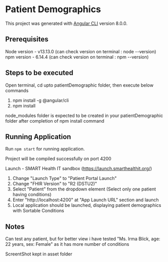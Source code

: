 # Patient Demographics

This project was generated with [Angular CLI](https://github.com/angular/angular-cli) version 8.0.0.

## Prerequisites
Node version - v13.13.0 (can check version on terminal : node --version)
npm version - 6.14.4 (can check version on terminal : npm --version)

## Steps to be executed
Open terminal, cd upto patientDemographic folder, then execute below commands<br/>
1) npm install -g @angular/cli
2) npm install

node_modules folder is expected to be created in your patientDemographic folder after completion of npm install command


## Running Application

Run `npm start` for running application.

Project will be compiled successfully on port 4200

Launch - SMART Health IT sandbox (https://launch.smarthealthit.org/)
1) Change "Launch Type" to "Patient Portal Launch"
2) Change "FHIR Version" to "R2 (DSTU2)"
3) Select "Patient" from the dropdown element (Select only one patient having conditions)
4) Enter "http://localhost:4200" at "App Launch URL" section and launch
5) Local application should be launched, displaying patient demographics with Sortable Conditions

## Notes

Can test any patient, but for better view i have tested "Ms. Irma Blick, age: 22 years, sex: Female" as it has more number of conditions

ScreentShot kept in asset folder

